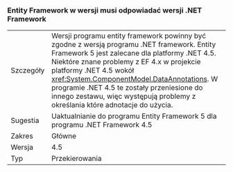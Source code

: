 ### <a name="entity-framework-version-must-match-the-net-framework-version"></a>Entity Framework w wersji musi odpowiadać wersji .NET Framework

|   |   |
|---|---|
|Szczegóły|Wersji programu entity framework powinny być zgodne z wersją programu .NET framework. Entity Framework 5 jest zalecane dla platformy .NET 4.5. Niektóre znane problemy z EF 4.x w projekcie platformy .NET 4.5 wokół <xref:System.ComponentModel.DataAnnotations>. W programie .NET 4.5 te zostały przeniesione do innego zestawu, więc występują problemy z określania które adnotacje do użycia.|
|Sugestia|Uaktualnianie do programu Entity Framework 5 dla programu .NET Framework 4.5|
|Zakres|Główne|
|Wersja|4.5|
|Typ|Przekierowania|

